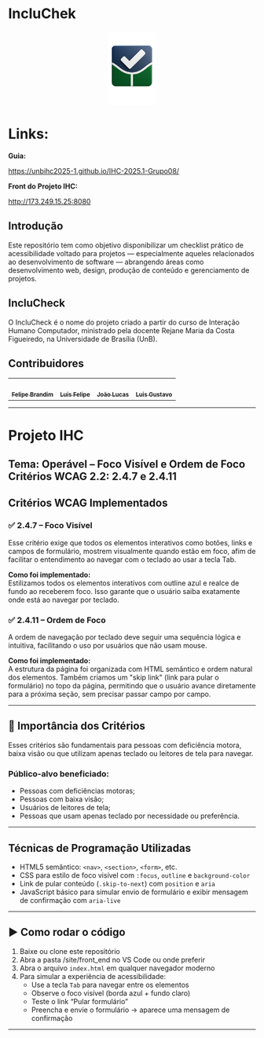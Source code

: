 # IncluChek

<div align="center">
<img src="docs/imagens/logo-incluchek.png" alt="Logo do projeto IncluCheck,consiste em um simbolo de check com um fundo inspirado na logo da Unb." style="width: 100px">
</div>

# Links:

**Guia:**

https://unbihc2025-1.github.io/IHC-2025.1-Grupo08/

**Front do Projeto IHC:**

http://173.249.15.25:8080

## Introdução

Este repositório tem como objetivo disponibilizar um checklist prático de acessibilidade voltado para projetos — especialmente aqueles relacionados ao desenvolvimento de software — abrangendo áreas como desenvolvimento web, design, produção de conteúdo e gerenciamento de projetos.

## IncluCheck

O IncluCheck é o nome do projeto criado a partir do curso de Interação Humano Computador, ministrado pela docente Rejane Maria da Costa Figueiredo, na Universidade de Brasília (UnB).

## Contribuidores

<table>
  <tr>
    <td align="center"><a href="https://github.com/Felipe-Brandim"><img style="border-radius: 50%;" src="https://github.com/Felipe-Brandim.png" width="100px;" alt=""/><br /><sub><b>Felipe Brandim</b></sub></a><br />
    <td align="center"><a href="https://github.com/Luizinoo"><img style="border-radius: 50%;" src="https://github.com/Luizinoo.png" width="100px;" alt=""/><br /><sub><b>Luis Felipe</b></sub></a><br />   
    <td align="center"><a href="https://github.com/joaolucas102"><img style="border-radius: 50%;" src="https://github.com/joaolucas102.png" width="100px;" alt=""/><br /><sub><b>João Lucas</b></sub></a><br />   
    <td align="center"><a href="https://github.com/LuizGust4vo "><img style="border-radius: 50%;" src="https://github.com/LuizGust4vo.png" width="100px;" alt=""/><br /><sub><b>Luis Gustavo</b></sub></a><br />
  </tr>
</table> 

---
# Projeto IHC

**Tema:** Operável – Foco Visível e Ordem de Foco  
**Critérios WCAG 2.2:** 2.4.7 e 2.4.11
---

##  Critérios WCAG Implementados

### ✅ 2.4.7 – Foco Visível
Esse critério exige que todos os elementos interativos como botões, links e campos de formulário, mostrem visualmente quando estão em foco, afim de facilitar o entendimento ao navegar com o teclado ao usar a tecla Tab.

**Como foi implementado:**  
Estilizamos todos os elementos interativos com outline azul e realce de fundo ao receberem foco. Isso garante que o usuário saiba exatamente onde está ao navegar por teclado.

### ✅ 2.4.11 – Ordem de Foco
A ordem de navegação por teclado deve seguir uma sequência lógica e intuitiva, facilitando o uso por usuários que não usam mouse.

**Como foi implementado:**  
A estrutura da página foi organizada com HTML semântico e ordem natural dos elementos. Também criamos um "skip link" (link para pular o formulário) no topo da página, permitindo que o usuário avance diretamente para a próxima seção, sem precisar passar campo por campo.

---

## 🎯 Importância dos Critérios

Esses critérios são fundamentais para pessoas com deficiência motora, baixa visão ou que utilizam apenas teclado ou leitores de tela para navegar.

### Público-alvo beneficiado:
- Pessoas com deficiências motoras;
- Pessoas com baixa visão;
- Usuários de leitores de tela;
- Pessoas que usam apenas teclado por necessidade ou preferência.

---

##  Técnicas de Programação Utilizadas

- HTML5 semântico: `<nav>`, `<section>`, `<form>`, etc.
- CSS para estilo de foco visível com `:focus`, `outline` e `background-color`
- Link de pular conteúdo (`.skip-to-next`) com `position` e `aria`
- JavaScript básico para simular envio de formulário e exibir mensagem de confirmação com `aria-live`

---

## ▶️ Como rodar o código

1. Baixe ou clone este repositório
2. Abra a pasta /site/front_end no VS Code ou onde preferir
3. Abra o arquivo `index.html` em qualquer navegador moderno
4. Para simular a experiência de acessibilidade:
   - Use a tecla `Tab` para navegar entre os elementos
   - Observe o foco visível (borda azul + fundo claro)
   - Teste o link “Pular formulário”
   - Preencha e envie o formulário → aparece uma mensagem de confirmação

---

